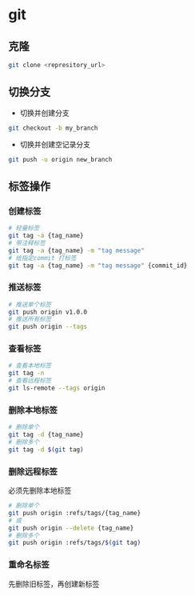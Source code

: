# git

## 克隆

```sh
git clone <represitory_url>
```

## 切换分支

- 切换并创建分支

```sh
git checkout -b my_branch
```

- 切换并创建空记录分支

```sh
git push -u origin new_branch
```

## 标签操作

### 创建标签

```sh
# 轻量标签
git tag -a {tag_name}
# 带注释标签
git tag -a {tag_name} -m "tag message"
# 给指定commit 打标签
git tag -a {tag_name} -m "tag message" {commit_id}
```

### 推送标签

```sh
# 推送单个标签
git push origin v1.0.0
# 推送所有标签
git push origin --tags
```

### 查看标签

```sh
# 查看本地标签
git tag -n
# 查看远程标签
git ls-remote --tags origin
```

### 删除本地标签

```sh
# 删除单个
git tag -d {tag_name}
# 删除多个
git tag -d $(git tag)
```

### 删除远程标签

必须先删除本地标签

```sh
# 删除单个
git push origin :refs/tags/{tag_name}
# 或
git push origin --delete {tag_name}
# 删除多个
git push origin :refs/tags/$(git tag)
```

### 重命名标签

先删除旧标签，再创建新标签